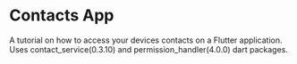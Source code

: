 # Contacts App

A tutorial on how to access your devices contacts on a Flutter application. Uses contact_service(0.3.10) and permission_handler(4.0.0) dart packages.
